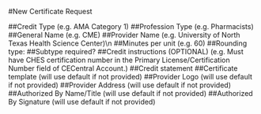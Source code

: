 #New Certificate Request

##Credit Type
    (e.g. AMA Category 1)
##Profession Type
    (e.g. Pharmacists)
##General Name
    (e.g. CME)
##Provider Name
    (e.g. University of North Texas Health Science Center)\n
##Minutes per unit
    (e.g. 60)
##Rounding type: 
##Sub­type required?
##Credit instructions
    (OPTIONAL) (e.g. Must have CHES certification number in the Primary License/Certification
    Number field of CECentral Account.) 
##Credit statement 
##Certificate template
    (will use default if not provided)
##Provider Logo
    (will use default if not provided)
##Provider Address
    (will use default if not provided)
##Authorized By Name/Title
    (will use default if not provided)
##Authorized By Signature
    (will use default if not provided)
